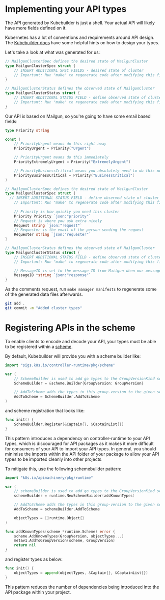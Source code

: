 # Implementing your API types

The API generated by Kubebuilder is just a shell. Your actual API will likely have more fields defined on it.

Kubernetes has a lot of conventions and requirements around API design.
The [Kubebuilder docs][apidesign] have some helpful hints on how to design your types.

[apidesign]: https://book.kubebuilder.io/cronjob-tutorial/api-design.html#designing-an-api

Let's take a look at what was generated for us:

```go
// MailgunClusterSpec defines the desired state of MailgunCluster
type MailgunClusterSpec struct {
	// INSERT ADDITIONAL SPEC FIELDS - desired state of cluster
	// Important: Run "make" to regenerate code after modifying this file
}

// MailgunClusterStatus defines the observed state of MailgunCluster
type MailgunClusterStatus struct {
	// INSERT ADDITIONAL STATUS FIELD - define observed state of cluster
	// Important: Run "make" to regenerate code after modifying this file
}
```

Our API is based on Mailgun, so you're going to have some email based fields:

```go
type Priority string

const (
	// PriorityUrgent means do this right away
	PriorityUrgent = Priority("Urgent")

	// PriorityUrgent means do this immediately
	PriorityExtremelyUrgent = Priority("ExtremelyUrgent")

	// PriorityBusinessCritical means you absolutely need to do this now
	PriorityBusinessCritical = Priority("BusinessCritical")
)

// MailgunClusterSpec defines the desired state of MailgunCluster
type MailgunClusterSpec struct {
  // INSERT ADDITIONAL STATUS FIELD - define observed state of cluster
	// Important: Run "make" to regenerate code after modifying this file
	
	// Priority is how quickly you need this cluster
	Priority Priority `json:"priority"`
	// Request is where you ask extra nicely
	Request string `json:"request"`
	// Requester is the email of the person sending the request
	Requester string `json:"requester"`
}

// MailgunClusterStatus defines the observed state of MailgunCluster
type MailgunClusterStatus struct {
	// INSERT ADDITIONAL STATUS FIELD - define observed state of cluster
	// Important: Run "make" to regenerate code after modifying this file

	// MessageID is set to the message ID from Mailgun when our message has been sent
	MessageID *string `json:"response"`
}
```

As the comments request, run `make manager manifests` to regenerate some of the generated data files afterwards.

```bash
git add .
git commit -m "Added cluster types"
```

# Registering APIs in the scheme

To enable clients to encode and decode your API, your types must be able to be registered within a [scheme].

[scheme]: https://pkg.go.dev/k8s.io/apimachinery/pkg/runtime#Scheme

By default, Kubebuilder will provide you with a scheme builder like:

```go
import "sigs.k8s.io/controller-runtime/pkg/scheme"

var (
	// SchemeBuilder is used to add go types to the GroupVersionKind scheme
	SchemeBuilder = &scheme.Builder{GroupVersion: GroupVersion}

	// AddToScheme adds the types in this group-version to the given scheme.
	AddToScheme = SchemeBuilder.AddToScheme
)
```

and scheme registration that looks like:

```go
func init() {
	SchemeBuilder.Register(&Captain{}, &CaptainList{})
}
```

This pattern introduces a dependency on controller-runtime to your API types, which is discouraged for
API packages as it makes it more difficult for consumers of your API to import your API types.
In general, you should minimise the imports within the API folder of your package to allow your API types
to be imported cleanly into other projects.

To mitigate this, use the following schemebuilder pattern:

```go
import "k8s.io/apimachinery/pkg/runtime"

var (
	// schemeBuilder is used to add go types to the GroupVersionKind scheme.
	schemeBuilder = runtime.NewSchemeBuilder(addKnownTypes)

	// AddToScheme adds the types in this group-version to the given scheme.
	AddToScheme = schemeBuilder.AddToScheme

	objectTypes = []runtime.Object{}
)

func addKnownTypes(scheme *runtime.Scheme) error {
	scheme.AddKnownTypes(GroupVersion, objectTypes...)
	metav1.AddToGroupVersion(scheme, GroupVersion)
	return nil
}
```

and register types as below:

```go
func init() {
	objectTypes = append(objectTypes, &Captain{}, &CaptainList{})
}
```

This pattern reduces the number of dependencies being introduced into the API package within your project.
